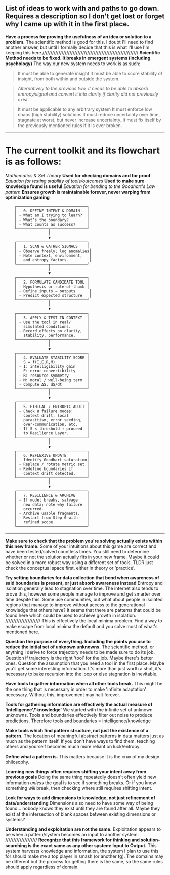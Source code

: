 ## List of ideas to work with and paths to go down. Requires a description so I don't get lost or forget why I came up with it in the first place.

**Have a process for proving the usefulness of an idea or solution to a problem.**
The scientific method is good for this. I doubt I'll need to find another answer, but until I formally decide
that this is what I'll use I'm keeping this here.////////////////////////////////////////////////////////////
**Scientific Method needs to be fixed. It breaks in emergent systems (including psychology)**
The way our new system needs to work is as such:
> It must be able to generate insight
> It must be able to score stability of insight, from both within and outside the system.

> *Alternatively to the previous two, it needs to be able to absorb entropy/signal and convert it into clarity if clarity did not previously exist.*

> It must be applicable to any arbitrary system
> It must enforce low chaos (high stability) solutions
> It must reduce uncertainty over time, stagnate at worst, but never increase uncertainty.
> It must fix itself by the previously mentioned rules if it is ever broken.

---

# The current toolkit and its flowchart is as follows:

*Mathematics & Set Theory* **Used for checking domains and for proof**
*Equation for testing stability of tools/outcomes* **Used to make sure knowledge found is useful**
*Equation for bending to the Goodhart's Law pattern* **Ensures growth is maintainable forever, never warping from optimization gaming**

        ┌───────────────────────────────┐
        │   0. DEFINE INTENT & DOMAIN   │
        │ - What am I trying to learn?  │
        │ - What’s the boundary?        │
        │ - What counts as success?     │
        └──────────────┬────────────────┘
                       │
                       ▼
        ┌───────────────────────────────┐
        │   1. SCAN & GATHER SIGNALS    │
        │ - Observe freely; log anomalies│
        │ - Note context, environment,   │
        │   and entropy factors.         │
        └──────────────┬────────────────┘
                       │
                       ▼
        ┌───────────────────────────────┐
        │   2. FORMULATE CANDIDATE TOOL │
        │ - Hypothesis or rule-of-thumb │
        │ - Define inputs → outputs      │
        │ - Predict expected structure   │
        └──────────────┬────────────────┘
                       │
                       ▼
        ┌───────────────────────────────┐
        │   3. APPLY & TEST IN CONTEXT  │
        │ - Use the tool in real/       │
        │   simulated conditions.       │
        │ - Record effects on clarity,  │
        │   stability, performance.     │
        └──────────────┬────────────────┘
                       │
                       ▼
        ┌───────────────────────────────┐
        │   4. EVALUATE STABILITY SCORE │
        │   S = f(I,E,R,M)              │
        │ - I: intelligibility gain     │
        │ - E: error convertibility     │
        │ - R: resource symmetry        │
        │ - M: moral / well-being term  │
        │ - Compute ΔS, dS/dt           │
        └──────────────┬────────────────┘
                       │
                       ▼
        ┌───────────────────────────────┐
        │   5. ETHICAL / ENTROPIC AUDIT │
        │ - Check 8 failure modes:      │
        │   context drift, local        │
        │   parasitism, error seeding,  │
        │   over-communication, etc.    │
        │ - If S < threshold → proceed  │
        │   to Resilience Layer.        │
        └──────────────┬────────────────┘
                       │
                       ▼
        ┌───────────────────────────────┐
        │   6. REFLEXIVE UPDATE         │
        │ - Identify Goodhart saturation│
        │ - Replace / rotate metric set │
        │ - Redefine boundaries if      │
        │   context drift detected.     │
        └──────────────┬────────────────┘
                       │
                       ▼
        ┌───────────────────────────────┐
        │   7. RESILIENCE & ARCHIVE     │
        │ - If model breaks, salvage    │
        │   new data; note why failure  │
        │   occurred.                   │
        │ - Archive usable fragments.   │
        │ - Restart from Step 0 with    │
        │   refined scope.              │
        └───────────────────────────────┘

---

**Make sure to check that the problem you're solving actually exists within this new frame.**
Some of your intuitions about this game are correct and have been tested/solved countless times. You still need
to determine whether or not the solution actually fits in your new frame. Maybe it could be solved in a more robust way
using a different set of tools. TLDR just check the conceptual space first, either in theory or 'practice'.

**Try setting boundaries for data collection that bend when awareness of said boundaries is present, or just absorb awareness instead**
Entropy and isolation generally lead to stagnation over time. The internet also tends to prove this, however some people manage to improve
and get smarter over time despite this. Some use communities, but what about people in isolated regions that manage to improve without access
to the generational knowledge that others have? It seems that there are patterns that could be found here which could be used to achieve growth in isolation.
//////////////////////
This is effectively the local minima problem. Find a way to make escape from local minima the default and you solve most of what's mentioned here.

**Question the purpose of everything. Including the points you use to reduce the initial set of unknown unknowns.**
The scientific method, or anything i derive to force trajectory needs to be made sure to do its job. Question if trajectory is the right 'tool' for
the job. Maybe there's better ones. Question the assumption that you need a tool in the first place. Maybe you'll get some interesting information.
It's more than just worth a shot, it's necessary to bake recursion into the loop or else stagnation is inevitable.

**Have tools to gather information when all other tools break.**
This might be the one thing that is necessary in order to make 'infinite adaptation' necessary. Without this, improvement may halt forever.

**Tools for gathering information are effectively the actual measure of 'intelligence'/'knowledge'**
We started with the infinite set of unknown unknowns. Tools and boundaries effectively filter out noise to produce predictions.
Therefore tools and boundaries = intelligence/knowledge

**Make tools which find pattern structure, not just the existence of a pattern.**
The location of meaningful abstract patterns in data matters just as much as the pattern itself. If you don't have ways to find them, teaching others
and yourself becomes much more reliant on luck/entropy.

**Define what a pattern is.**
This matters because it is the crux of my design philosophy.

**Learning new things often requires shifting your intent away from previous goals**
Doing the same thing repeatedly doesn't often yield new information *unless* the goal is to see if something breaks.
Or if you know something *will* break, then checking where still requires shifting intent.

**Look for ways to add dimensions to knowledge, not just refinement of data/understanding**
Dimensions also need to have some way of being found... nobody knows they exist until they are found after all. Maybe they exist at the
intersection of blank spaces between existing dimensions or systems?

**Understanding and exploitation are not the same.**
Exploitation appears to be when a pattern/system becomes an input to another system.
////////////////////
**Recognize that this framework for thinking and solution-searching is the exact same as any other system: Input to Output.**
This system harvests knowledge and information, the system I plan to use this for should make me a top player in smash (or another fg). The domains
may be different but the process for getting there is the same, so the same rules should apply regardless of domain.
